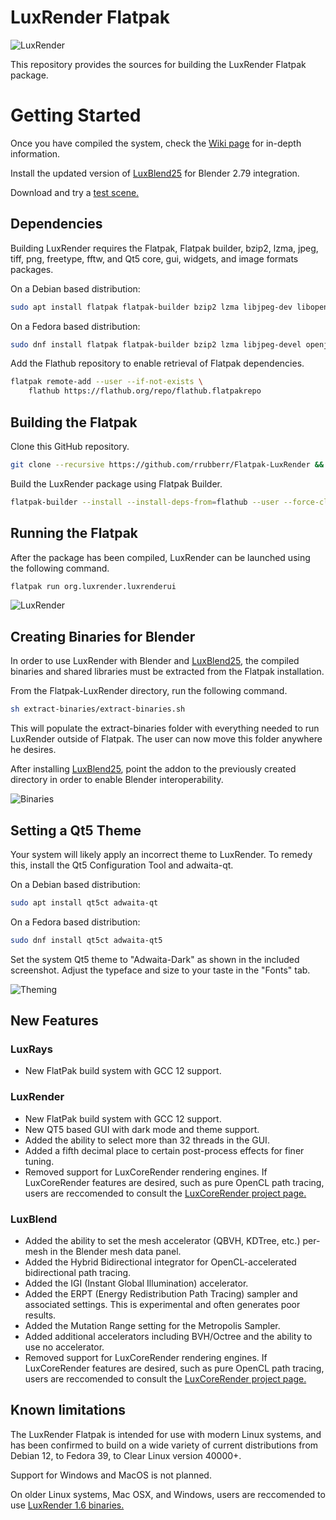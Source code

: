 # LuxRender Flatpak

![LuxRender](org.luxrender.luxrenderui.png)

This repository provides the sources for building the LuxRender Flatpak package.


# Getting Started

Once you have compiled the system, check the [Wiki page](https://github.com/rrubberr/Flatpak-LuxRender/wiki) for in-depth information.

Install the updated version of [LuxBlend25](https://github.com/rrubberr/Flatpak-LuxBlend25) for Blender 2.79 integration.

Download and try a [test scene.](https://github.com/rrubberr/Flatpak-LuxRender-Scenes)


## Dependencies

Building LuxRender requires the Flatpak, Flatpak builder, bzip2, lzma, jpeg, tiff, png, freetype, fftw, and Qt5 core, gui, widgets, and image formats packages.

On a Debian based distribution:

```sh
sudo apt install flatpak flatpak-builder bzip2 lzma libjpeg-dev libopenjp2-dev libtiff-dev libpng-dev libfreetype-dev libfftw3-dev libqt5core5 libqt5gui5 libqt5widgets5 qt5-image-formats-plugins
```

On a Fedora based distribution:

```sh
sudo dnf install flatpak flatpak-builder bzip2 lzma libjpeg-devel openjpeg-devel libtiff-devel libpng-devel freetype-devel fftw-devel qt5-qtbase-devel qt5-qtimageformats
```

Add the Flathub repository to enable retrieval of Flatpak dependencies.

```sh
flatpak remote-add --user --if-not-exists \
	flathub https://flathub.org/repo/flathub.flatpakrepo
```


## Building the Flatpak

Clone this GitHub repository.

```sh
git clone --recursive https://github.com/rrubberr/Flatpak-LuxRender && cd Flatpak-LuxRender
```

Build the LuxRender package using Flatpak Builder.

```sh
flatpak-builder --install --install-deps-from=flathub --user --force-clean --force-clean .build-dir org.luxrender.luxrenderui.yml
```


## Running the Flatpak

After the package has been compiled, LuxRender can be launched using the following command.

```sh
flatpak run org.luxrender.luxrenderui
```
![LuxRender](images/org.luxrender.luxrenderui_screenshot.png)


## Creating Binaries for Blender

In order to use LuxRender with Blender and [LuxBlend25](https://github.com/rrubberr/Flatpak-LuxBlend25), the compiled binaries and shared libraries must be extracted from the Flatpak installation.

From the Flatpak-LuxRender directory, run the following command.

```sh
sh extract-binaries/extract-binaries.sh
```

This will populate the extract-binaries folder with everything needed to run LuxRender outside of Flatpak. The user can now move this folder anywhere he desires.

After installing [LuxBlend25](https://github.com/rrubberr/Flatpak-LuxBlend25), point the addon to the previously created directory in order to enable Blender interoperability.

![Binaries](images/luxblend25-setdir.png)


## Setting a Qt5 Theme

Your system will likely apply an incorrect theme to LuxRender. To remedy this, install the Qt5 Configuration Tool and adwaita-qt.

On a Debian based distribution:

```sh
sudo apt install qt5ct adwaita-qt
```

On a Fedora based distribution:

```sh
sudo dnf install qt5ct adwaita-qt5
```

Set the system Qt5 theme to "Adwaita-Dark" as shown in the included screenshot. Adjust the typeface and size to your taste in the "Fonts" tab.

![Theming](images/org.luxrender.luxrenderui_Qt5_Theming.png)


## New Features

### LuxRays

* New FlatPak build system with GCC 12 support.

### LuxRender

* New FlatPak build system with GCC 12 support.
* New QT5 based GUI with dark mode and theme support.
* Added the ability to select more than 32 threads in the GUI.
* Added a fifth decimal place to certain post-process effects for finer tuning.
* Removed support for LuxCoreRender rendering engines. If LuxCoreRender features are desired, such as pure OpenCL path tracing, users are reccomended to consult the [LuxCoreRender project page.](https://github.com/LuxCoreRender)

### LuxBlend

* Added the ability to set the mesh accelerator (QBVH, KDTree, etc.) per-mesh in the Blender mesh data panel.
* Added the Hybrid Bidirectional integrator for OpenCL-accelerated bidirectional path tracing.
* Added the IGI (Instant Global Illumination) accelerator.
* Added the ERPT (Energy Redistribution Path Tracing) sampler and associated settings. This is experimental and often generates poor results.
* Added the Mutation Range setting for the Metropolis Sampler.
* Added additional accelerators including BVH/Octree and the ability to use no accelerator.
* Removed support for LuxCoreRender rendering engines. If LuxCoreRender features are desired, such as pure OpenCL path tracing, users are reccomended to consult the [LuxCoreRender project page.](https://github.com/LuxCoreRender)

## Known limitations

The LuxRender Flatpak is intended for use with modern Linux systems, and has been confirmed to build on a wide variety of current distributions from Debian 12, to Fedora 39, to Clear Linux version 40000+.

Support for Windows and MacOS is not planned.

On older Linux systems, Mac OSX, and Windows, users are reccomended to use [LuxRender 1.6 binaries.](https://wiki.luxcorerender.org/Previous_Version)
